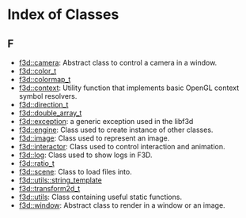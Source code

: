 # Index of Classes

## F

* [f3d::camera](classf3d_1_1camera.md): Abstract class to control a camera in a window.
* [f3d::color\_t](classf3d_1_1color__t.md)
* [f3d::colormap\_t](classf3d_1_1colormap__t.md)
* [f3d::context](classf3d_1_1context.md): Utility function that implements basic OpenGL context symbol resolvers.
* [f3d::direction\_t](classf3d_1_1direction__t.md)
* [f3d::double\_array\_t](classf3d_1_1double__array__t.md)
* [f3d::exception](structf3d_1_1exception.md): a generic exception used in the libf3d
* [f3d::engine](classf3d_1_1engine.md): Class used to create instance of other classes.
* [f3d::image](classf3d_1_1image.md): Class used to represent an image.
* [f3d::interactor](classf3d_1_1interactor.md): Class used to control interaction and animation.
* [f3d::log](classf3d_1_1log.md): Class used to show logs in F3D.
* [f3d::ratio\_t](classf3d_1_1ratio__t.md)
* [f3d::scene](classf3d_1_1scene.md): Class to load files into.
* [f3d::utils::string\_template](classf3d_1_1utils_1_1string__template.md)
* [f3d::transform2d\_t](classf3d_1_1transform2d__t.md)
* [f3d::utils](classf3d_1_1utils.md): Class containing useful static functions.
* [f3d::window](classf3d_1_1window.md): Abstract class to render in a window or an image.